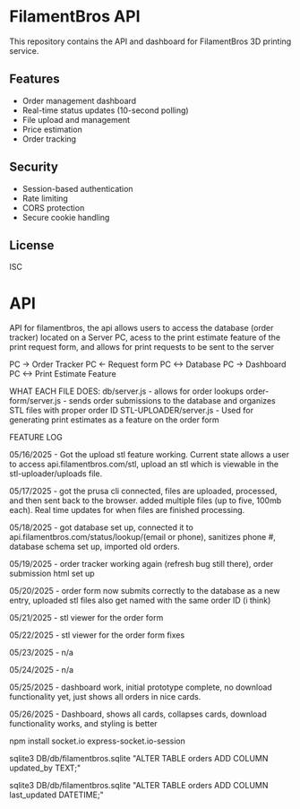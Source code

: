 # FilamentBros API

This repository contains the API and dashboard for FilamentBros 3D printing service.


## Features

- Order management dashboard
- Real-time status updates (10-second polling)
- File upload and management
- Price estimation
- Order tracking

## Security

- Session-based authentication
- Rate limiting
- CORS protection
- Secure cookie handling

## License

ISC

# API
API for filamentbros, the api allows users to access the database (order tracker) located on a Server PC, acess to the print estimate feature of the print request form, and allows for print requests to be sent to the server

PC -> Order Tracker
PC <- Request form
PC <-> Database
PC -> Dashboard
PC <-> Print Estimate Feature

WHAT EACH FILE DOES:
db/server.js - allows for order lookups
order-form/server.js - sends order submissions to the database and organizes STL files with proper order ID
STL-UPLOADER/server.js - Used for generating print estimates as a feature on the order form

FEATURE LOG

05/16/2025 - Got the upload stl feature working. Current state allows a user to access api.filamentbros.com/stl, upload an stl which is viewable in the stl-uploader/uploads file. 

05/17/2025 - got the prusa cli connected, files are uploaded, processed, and then sent back to the browser. added multiple files (up to five, 100mb each). Real time updates for when files are finished processing. 

05/18/2025 - got database set up, connected it to api.filamentbros.com/status/lookup/(email or phone), sanitizes phone #, database schema set up, imported old orders. 

05/19/2025 - order tracker working again (refresh bug still there), order submission html set up

05/20/2025 - order form now submits correctly to the database as a new entry, uploaded stl files also get named with the same order ID (i think)

05/21/2025 - stl viewer for the order form

05/22/2025 - stl viewer for the order form fixes

05/23/2025 - n/a

05/24/2025 - n/a

05/25/2025 - dashboard work, initial prototype complete, no download functionality yet, just shows all orders in nice cards. 

05/26/2025 - Dashboard, shows all cards, collapses cards, download functionality works, and styling is better


npm install socket.io express-socket.io-session


sqlite3 DB/db/filamentbros.sqlite "ALTER TABLE orders ADD COLUMN updated_by TEXT;"

sqlite3 DB/db/filamentbros.sqlite "ALTER TABLE orders ADD COLUMN last_updated DATETIME;"

